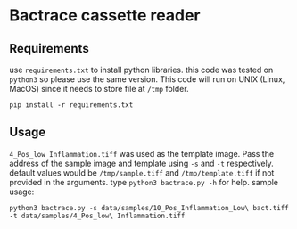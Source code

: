 # Bactrace cassette reader

## Requirements
use `requirements.txt` to install python libraries. this code was tested on `python3` so please use the same version. This code will run on UNIX (Linux, MacOS) since it needs to store file at `/tmp` folder.
```
pip install -r requirements.txt
```

## Usage
`4_Pos_low Inflammation.tiff` was used as the template image. Pass the address of the sample image and template using `-s` and `-t` respectively. default values would be `/tmp/sample.tiff` and `/tmp/template.tiff` if not provided in the arguments. type `python3 bactrace.py -h` for help. sample usage:
```
python3 bactrace.py -s data/samples/10_Pos_Inflammation_Low\ bact.tiff -t data/samples/4_Pos_low\ Inflammation.tiff
```

